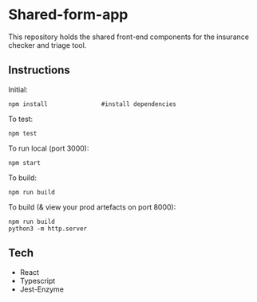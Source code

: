 # Shared-form-app

This repository holds the shared front-end components for the insurance checker and triage tool.

## Instructions

Initial:
```
npm install               #install dependencies

```

To test:
```
npm test
```


To run local (port 3000):
```
npm start
```


To build:
```
npm run build
```

To build (& view your prod artefacts on port 8000):
```
npm run build
python3 -m http.server

```

## Tech

- React
- Typescript
- Jest-Enzyme
